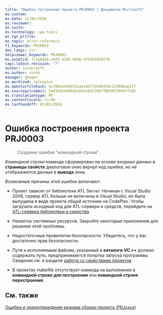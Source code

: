 ```yaml
---
title: "Ошибка построения проекта PRJ0003 | Документы Microsoft"
ms.custom: 
ms.date: 11/04/2016
ms.reviewer: 
ms.suite: 
ms.technology: cpp-tools
ms.tgt_pltfrm: 
ms.topic: error-reference
f1_keywords: PRJ0003
dev_langs: C++
helpviewer_keywords: PRJ0003
ms.assetid: fc5a84bb-c6d3-41d6-8dd6-475455820778
caps.latest.revision: "7"
author: corob-msft
ms.author: corob
manager: ghogen
ms.workload: cplusplus
ms.openlocfilehash: bcf80eb4d45fe1ae163772b96339c123996ae377
ms.sourcegitcommit: 54035dce0992ba5dce0323d67f86301f994ff3db
ms.translationtype: MT
ms.contentlocale: ru-RU
ms.lasthandoff: 01/03/2018
---
```

# <a name="project-build-error-prj0003"></a>Ошибка построения проекта PRJ0003  
  
> Создание ошибки "*командной строки*".  
  
*Командной строки* команда сформирован на основе входных данных в **страницы свойств** диалоговое окно вернул код ошибки, но не отображаются данные в **вывода** окна.  

Возможные причины этой ошибки включают:  
  
-   Проект зависит от библиотеки ATL Server. Начиная с Visual Studio 2008, сервер ATL больше не включены в Visual Studio, но была выпущена в виде проекта общий источник на CodePlex. Чтобы загрузить исходный код для ATL-сервера и средств, перейдите на [ATL-сервера библиотеки и средства](http://go.microsoft.com/fwlink/p/?linkid=81979).  
  
-   Нехватка системных ресурсов. Закройте некоторые приложения для решения этой проблемы.  
  
-   Недостаточные привилегии безопасности. Убедитесь, что у вас достаточно прав безопасности.  
  
-   Пути к исполняемым файлам, указанный в **каталоги VC ++** должно содержать путь, предпринимается попытка запуска программы. Сведения см. в разделе [работа со свойствами проектов](../../ide/working-with-project-properties.md)  
  
-   В проектах makefile отсутствует команда на выполнение в **командной строке для построения** или **командной строке перестроения**.  
  
## <a name="see-also"></a>См. также  
 [Ошибки и предупреждения режима сборки проекта (PRJxxxx)](../../error-messages/tool-errors/project-build-errors-and-warnings-prjxxxx.md)